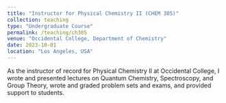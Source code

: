 ```yaml
---
title: "Instructor for Physical Chemistry II (CHEM 305)"
collection: teaching
type: "Undergraduate Course"
permalink: /teaching/ch305
venue: "Occidental College, Department of Chemistry"
date: 2023-10-01
location: "Los Angeles, USA"
---
```


As the instructor of record for Physical Chemistry II at Occidental College, I wrote and presented lectures on Quantum Chemistry, Spectroscopy, and Group Theory, wrote and graded problem sets and exams, and provided support to students.  
